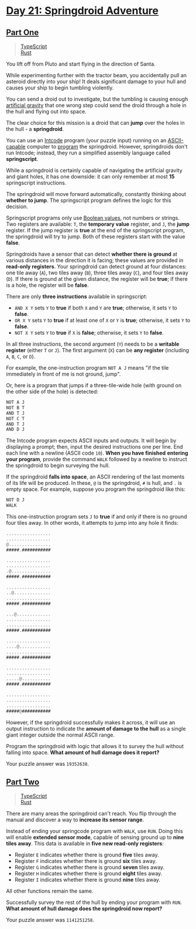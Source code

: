 # [Day 21: Springdroid Adventure](https://adventofcode.com/2019/day/21)

## [Part One](https://adventofcode.com/2019/day/21#part1)

> [TypeScript](/solutions/typescript/2019/21/src/p1.ts)\
> [Rust](/solutions/rust/2019/21/src/lib.rs)

You lift off from Pluto and start flying in the direction of Santa.

While experimenting further with the tractor beam, you accidentally pull an
asteroid directly into your ship! It deals significant damage to your hull and
causes your ship to begin tumbling violently.

You can send a droid out to investigate, but the tumbling is causing enough
[artificial gravity](https://en.wikipedia.org/wiki/Artificial_gravity) that one
wrong step could send the droid through a hole in the hull and flying out into
space.

The clear choice for this mission is a droid that can **jump** over the holes in
the hull - a **springdroid**.

You can use an [Intcode](../09) program (your puzzle input) running on an
[ASCII-capable](../17) computer to
[program](https://en.wikipedia.org/wiki/Programmable_read-only_memory) the
springdroid. However, springdroids don't run Intcode; instead, they run a
simplified assembly language called **springscript**.

While a springdroid is certainly capable of navigating the artificial gravity
and giant holes, it has one downside: it can only remember at most **15**
springscript instructions.

The springdroid will move forward automatically, constantly thinking about
**whether to jump**. The springscript program defines the logic for this
decision.

Springscript programs only use
[Boolean values](https://en.wikipedia.org/wiki/Boolean_data_type), not numbers
or strings. Two registers are available: `T`, the **temporary value** register,
and `J`, the **jump** register. If the jump register is **true** at the end of
the springscript program, the springdroid will try to jump. Both of these
registers start with the value **false**.

Springdroids have a sensor that can detect **whether there is ground** at
various distances in the direction it is facing; these values are provided in
**read-only registers**. Your springdroid can detect ground at four distances:
one tile away (`A`), two tiles away (`B`), three tiles away (`C`), and four
tiles away (`D`). If there is ground at the given distance, the register will be
**true**; if there is a hole, the register will be **false**.

There are only **three instructions** available in springscript:

- `AND X Y` sets `Y` to **true** if both `X` and `Y` are **true**; otherwise, it
  sets `Y` to **false**.
- `OR X Y` sets `Y` to **true** if at least one of `X` or `Y` is **true**;
  otherwise, it sets `Y` to **false**.
- `NOT X Y` sets `Y` to **true** if `X` is **false**; otherwise, it sets `Y` to
  **false**.

In all three instructions, the second argument (`Y`) needs to be a **writable
register** (either `T` or `J`). The first argument (`X`) can be **any register**
(including `A`, `B`, `C`, or `D`).

For example, the one-instruction program `NOT A J` means &quot;if the tile
immediately in front of me is not ground, jump&quot;.

Or, here is a program that jumps if a three-tile-wide hole (with ground on the
other side of the hole) is detected:

```rs
NOT A J
NOT B T
AND T J
NOT C T
AND T J
AND D J
```

The Intcode program expects ASCII inputs and outputs. It will begin by
displaying a prompt; then, input the desired instructions one per line. End each
line with a newline (ASCII code `10`). **When you have finished** **entering
your program**, provide the command `WALK` followed by a newline to instruct the
springdroid to begin surveying the hull.

If the springdroid **falls into space**, an ASCII rendering of the last moments
of its life will be produced. In these, `@` is the springdroid, `#` is hull, and
`.` is empty space. For example, suppose you program the springdroid like this:

```rs
NOT D J
WALK
```

This one-instruction program sets `J` to **true** if and only if there is no
ground four tiles away. In other words, it attempts to jump into any hole it
finds:

```rs
.................
.................
@................
#####.###########

.................
.................
.@...............
#####.###########

.................
..@..............
.................
#####.###########

...@.............
.................
.................
#####.###########

.................
....@............
.................
#####.###########

.................
.................
.....@...........
#####.###########

.................
.................
.................
#####@###########
```

However, if the springdroid successfully makes it across, it will use an output
instruction to indicate the **amount of damage to the hull** as a single giant
integer outside the normal ASCII range.

Program the springdroid with logic that allows it to survey the hull without
falling into space. **What amount of hull damage does it report?**

Your puzzle answer was `19352638`.

## [Part Two](https://adventofcode.com/2019/day/21#part2)

> [TypeScript](/solutions/typescript/2019/21/src/p2.ts)\
> [Rust](/solutions/rust/2019/21/src/lib.rs)

There are many areas the springdroid can't reach. You flip through the manual
and discover a way to **increase its sensor range**.

Instead of ending your springcode program with `WALK`, use `RUN`. Doing this
will enable **extended sensor mode**, capable of sensing ground up to **nine**
**tiles away**. This data is available in **five new read-only registers**:

- Register `E` indicates whether there is ground **five** tiles away.
- Register `F` indicates whether there is ground **six** tiles away.
- Register `G` indicates whether there is ground **seven** tiles away.
- Register `H` indicates whether there is ground **eight** tiles away.
- Register `I` indicates whether there is ground **nine** tiles away.

All other functions remain the same.

Successfully survey the rest of the hull by ending your program with `RUN`.
**What amount of hull damage does the springdroid now report?**

Your puzzle answer was `1141251258`.
